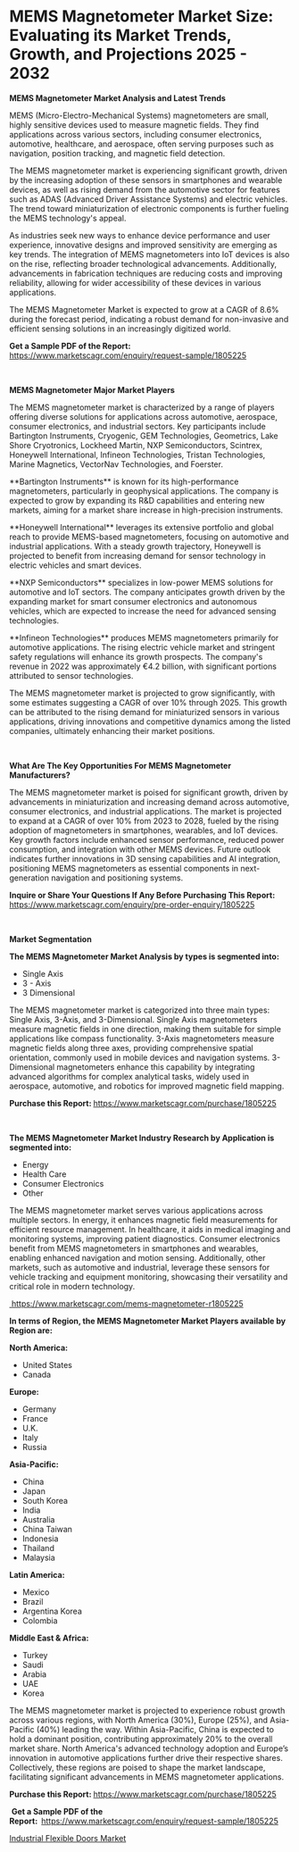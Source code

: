 <p><h1>MEMS Magnetometer Market Size: Evaluating its Market Trends, Growth, and Projections 2025 - 2032</h1></p><p><strong>MEMS Magnetometer Market Analysis and Latest Trends</strong></p>
<p><p>MEMS (Micro-Electro-Mechanical Systems) magnetometers are small, highly sensitive devices used to measure magnetic fields. They find applications across various sectors, including consumer electronics, automotive, healthcare, and aerospace, often serving purposes such as navigation, position tracking, and magnetic field detection.</p><p>The MEMS magnetometer market is experiencing significant growth, driven by the increasing adoption of these sensors in smartphones and wearable devices, as well as rising demand from the automotive sector for features such as ADAS (Advanced Driver Assistance Systems) and electric vehicles. The trend toward miniaturization of electronic components is further fueling the MEMS technology's appeal.</p><p>As industries seek new ways to enhance device performance and user experience, innovative designs and improved sensitivity are emerging as key trends. The integration of MEMS magnetometers into IoT devices is also on the rise, reflecting broader technological advancements. Additionally, advancements in fabrication techniques are reducing costs and improving reliability, allowing for wider accessibility of these devices in various applications.</p><p>The MEMS Magnetometer Market is expected to grow at a CAGR of 8.6% during the forecast period, indicating a robust demand for non-invasive and efficient sensing solutions in an increasingly digitized world.</p></p>
<p><strong>Get a Sample PDF of the Report:&nbsp;</strong> <a href="https://www.marketscagr.com/enquiry/request-sample/1805225?utm_campaign=2446&utm_medium=2&utm_source=Github&utm_content=ia&utm_term=16022025&utm_id=mems-magnetometer">https://www.marketscagr.com/enquiry/request-sample/1805225</a></p>
<p>&nbsp;</p>
<p><strong>MEMS Magnetometer Major Market Players</strong></p>
<p><p>The MEMS magnetometer market is characterized by a range of players offering diverse solutions for applications across automotive, aerospace, consumer electronics, and industrial sectors. Key participants include Bartington Instruments, Cryogenic, GEM Technologies, Geometrics, Lake Shore Cryotronics, Lockheed Martin, NXP Semiconductors, Scintrex, Honeywell International, Infineon Technologies, Tristan Technologies, Marine Magnetics, VectorNav Technologies, and Foerster.</p><p>**Bartington Instruments** is known for its high-performance magnetometers, particularly in geophysical applications. The company is expected to grow by expanding its R&D capabilities and entering new markets, aiming for a market share increase in high-precision instruments.</p><p>**Honeywell International** leverages its extensive portfolio and global reach to provide MEMS-based magnetometers, focusing on automotive and industrial applications. With a steady growth trajectory, Honeywell is projected to benefit from increasing demand for sensor technology in electric vehicles and smart devices.</p><p>**NXP Semiconductors** specializes in low-power MEMS solutions for automotive and IoT sectors. The company anticipates growth driven by the expanding market for smart consumer electronics and autonomous vehicles, which are expected to increase the need for advanced sensing technologies.</p><p>**Infineon Technologies** produces MEMS magnetometers primarily for automotive applications. The rising electric vehicle market and stringent safety regulations will enhance its growth prospects. The company's revenue in 2022 was approximately €4.2 billion, with significant portions attributed to sensor technologies.</p><p>The MEMS magnetometer market is projected to grow significantly, with some estimates suggesting a CAGR of over 10% through 2025. This growth can be attributed to the rising demand for miniaturized sensors in various applications, driving innovations and competitive dynamics among the listed companies, ultimately enhancing their market positions.</p></p>
<p>&nbsp;</p>
<p><strong>What Are The Key Opportunities For MEMS Magnetometer Manufacturers?</strong></p>
<p><p>The MEMS magnetometer market is poised for significant growth, driven by advancements in miniaturization and increasing demand across automotive, consumer electronics, and industrial applications. The market is projected to expand at a CAGR of over 10% from 2023 to 2028, fueled by the rising adoption of magnetometers in smartphones, wearables, and IoT devices. Key growth factors include enhanced sensor performance, reduced power consumption, and integration with other MEMS devices. Future outlook indicates further innovations in 3D sensing capabilities and AI integration, positioning MEMS magnetometers as essential components in next-generation navigation and positioning systems.</p></p>
<p><strong>Inquire or Share Your Questions If Any Before Purchasing This Report:</strong> <a href="https://www.marketscagr.com/enquiry/pre-order-enquiry/1805225?utm_campaign=2446&utm_medium=2&utm_source=Github&utm_content=ia&utm_term=16022025&utm_id=mems-magnetometer">https://www.marketscagr.com/enquiry/pre-order-enquiry/1805225</a></p>
<p>&nbsp;</p>
<p><strong>Market Segmentation</strong></p>
<p><strong>The MEMS Magnetometer Market Analysis by types is segmented into:</strong></p>
<p><ul><li>Single Axis</li><li>3 - Axis</li><li>3 Dimensional</li></ul></p>
<p><p>The MEMS magnetometer market is categorized into three main types: Single Axis, 3-Axis, and 3-Dimensional. Single Axis magnetometers measure magnetic fields in one direction, making them suitable for simple applications like compass functionality. 3-Axis magnetometers measure magnetic fields along three axes, providing comprehensive spatial orientation, commonly used in mobile devices and navigation systems. 3-Dimensional magnetometers enhance this capability by integrating advanced algorithms for complex analytical tasks, widely used in aerospace, automotive, and robotics for improved magnetic field mapping.</p></p>
<p><strong>Purchase this Report:&nbsp;</strong><a href="https://www.marketscagr.com/purchase/1805225?utm_campaign=2446&utm_medium=2&utm_source=Github&utm_content=ia&utm_term=16022025&utm_id=mems-magnetometer">https://www.marketscagr.com/purchase/1805225</a></p>
<p>&nbsp;</p>
<p><strong>The MEMS Magnetometer Market Industry Research by Application is segmented into:</strong></p>
<p><ul><li>Energy</li><li>Health Care</li><li>Consumer Electronics</li><li>Other</li></ul></p>
<p><p>The MEMS magnetometer market serves various applications across multiple sectors. In energy, it enhances magnetic field measurements for efficient resource management. In healthcare, it aids in medical imaging and monitoring systems, improving patient diagnostics. Consumer electronics benefit from MEMS magnetometers in smartphones and wearables, enabling enhanced navigation and motion sensing. Additionally, other markets, such as automotive and industrial, leverage these sensors for vehicle tracking and equipment monitoring, showcasing their versatility and critical role in modern technology.</p></p>
<p><a href="https://www.marketscagr.com/mems-magnetometer-r1805225?utm_campaign=2446&utm_medium=2&utm_source=Github&utm_content=ia&utm_term=16022025&utm_id=mems-magnetometer">&nbsp;https://www.marketscagr.com/mems-magnetometer-r1805225</a></p>
<p><strong>In terms of Region, the MEMS Magnetometer Market Players available by Region are:</strong></p>
<p>
    <p> <strong> North America: </strong>
        <ul>
            <li>United States</li>
            <li>Canada</li>
        </ul>
        </p> 
    <p> <strong> Europe: </strong>
        <ul>
            <li>Germany</li>
            <li>France</li>
            <li>U.K.</li>
            <li>Italy</li>
            <li>Russia</li>
        </ul>
        </p> 
    <p> <strong> Asia-Pacific: </strong>
        <ul>
            <li>China</li>
            <li>Japan</li>
            <li>South Korea</li>
            <li>India</li>
            <li>Australia</li>
            <li>China Taiwan</li>
            <li>Indonesia</li>
            <li>Thailand</li>
            <li>Malaysia</li>
        </ul>
        </p> 
    <p> <strong> Latin America: </strong>
        <ul>
            <li>Mexico</li>
            <li>Brazil</li>
            <li>Argentina Korea</li>
            <li>Colombia</li>
        </ul>
        </p> 
    <p> <strong> Middle East & Africa: </strong>
        <ul>
            <li>Turkey</li>
            <li>Saudi</li>
            <li>Arabia</li>
            <li>UAE</li>
            <li>Korea</li>
        </ul>
    </p>
    </p>
<p><p>The MEMS magnetometer market is projected to experience robust growth across various regions, with North America (30%), Europe (25%), and Asia-Pacific (40%) leading the way. Within Asia-Pacific, China is expected to hold a dominant position, contributing approximately 20% to the overall market share. North America's advanced technology adoption and Europe’s innovation in automotive applications further drive their respective shares. Collectively, these regions are poised to shape the market landscape, facilitating significant advancements in MEMS magnetometer applications.</p></p>
<p><strong>Purchase this Report: </strong><a href="https://www.marketscagr.com/purchase/1805225?utm_campaign=2446&utm_medium=2&utm_source=Github&utm_content=ia&utm_term=16022025&utm_id=mems-magnetometer">https://www.marketscagr.com/purchase/1805225</a></p>
<p>&nbsp;<strong>Get a Sample PDF of the Report:&nbsp;&nbsp;</strong><a href="https://www.marketscagr.com/enquiry/request-sample/1805225?utm_campaign=2446&utm_medium=2&utm_source=Github&utm_content=ia&utm_term=16022025&utm_id=mems-magnetometer">https://www.marketscagr.com/enquiry/request-sample/1805225</a></p>
<p><strong></strong></p>
<p><p><a href="https://github.com/rabiumofer/Market-Research-Report-List-1/blob/main/industrial-flexible-doors-market.md?utm_campaign=2446&utm_medium=2&utm_source=Github&utm_content=ia&utm_term=16022025&utm_id=mems-magnetometer">Industrial Flexible Doors Market</a></p></p>